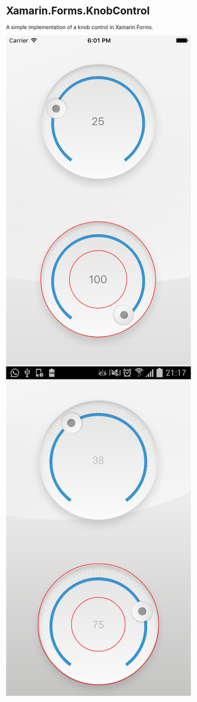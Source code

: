 Xamarin.Forms.KnobControl
===============

A simple implementation of a knob control in Xamarin.Forms.

![iOS](Screenshots/iOS.png)
![Android](Screenshots/Droid.png)


